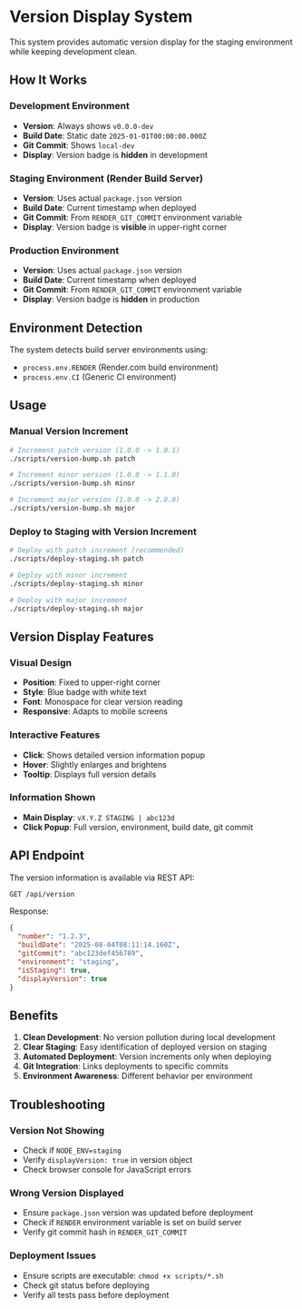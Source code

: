 # Version Display System

This system provides automatic version display for the staging environment while keeping development clean.

## How It Works

### Development Environment
- **Version**: Always shows `v0.0.0-dev`
- **Build Date**: Static date `2025-01-01T00:00:00.000Z`
- **Git Commit**: Shows `local-dev`
- **Display**: Version badge is **hidden** in development

### Staging Environment (Render Build Server)
- **Version**: Uses actual `package.json` version
- **Build Date**: Current timestamp when deployed
- **Git Commit**: From `RENDER_GIT_COMMIT` environment variable
- **Display**: Version badge is **visible** in upper-right corner

### Production Environment
- **Version**: Uses actual `package.json` version 
- **Build Date**: Current timestamp when deployed
- **Git Commit**: From `RENDER_GIT_COMMIT` environment variable
- **Display**: Version badge is **hidden** in production

## Environment Detection

The system detects build server environments using:
- `process.env.RENDER` (Render.com build environment)
- `process.env.CI` (Generic CI environment)

## Usage

### Manual Version Increment
```bash
# Increment patch version (1.0.0 -> 1.0.1)
./scripts/version-bump.sh patch

# Increment minor version (1.0.0 -> 1.1.0)
./scripts/version-bump.sh minor

# Increment major version (1.0.0 -> 2.0.0)
./scripts/version-bump.sh major
```

### Deploy to Staging with Version Increment
```bash
# Deploy with patch increment (recommended)
./scripts/deploy-staging.sh patch

# Deploy with minor increment
./scripts/deploy-staging.sh minor

# Deploy with major increment
./scripts/deploy-staging.sh major
```

## Version Display Features

### Visual Design
- **Position**: Fixed to upper-right corner
- **Style**: Blue badge with white text
- **Font**: Monospace for clear version reading
- **Responsive**: Adapts to mobile screens

### Interactive Features
- **Click**: Shows detailed version information popup
- **Hover**: Slightly enlarges and brightens
- **Tooltip**: Displays full version details

### Information Shown
- **Main Display**: `vX.Y.Z STAGING | abc123d`
- **Click Popup**: Full version, environment, build date, git commit

## API Endpoint

The version information is available via REST API:

```bash
GET /api/version
```

Response:
```json
{
  "number": "1.2.3",
  "buildDate": "2025-08-04T08:11:14.160Z",
  "gitCommit": "abc123def456789",
  "environment": "staging",
  "isStaging": true,
  "displayVersion": true
}
```

## Benefits

1. **Clean Development**: No version pollution during local development
2. **Clear Staging**: Easy identification of deployed version on staging
3. **Automated Deployment**: Version increments only when deploying
4. **Git Integration**: Links deployments to specific commits
5. **Environment Awareness**: Different behavior per environment

## Troubleshooting

### Version Not Showing
- Check if `NODE_ENV=staging`
- Verify `displayVersion: true` in version object
- Check browser console for JavaScript errors

### Wrong Version Displayed
- Ensure `package.json` version was updated before deployment
- Check if `RENDER` environment variable is set on build server
- Verify git commit hash in `RENDER_GIT_COMMIT`

### Deployment Issues
- Ensure scripts are executable: `chmod +x scripts/*.sh`
- Check git status before deploying
- Verify all tests pass before deployment
